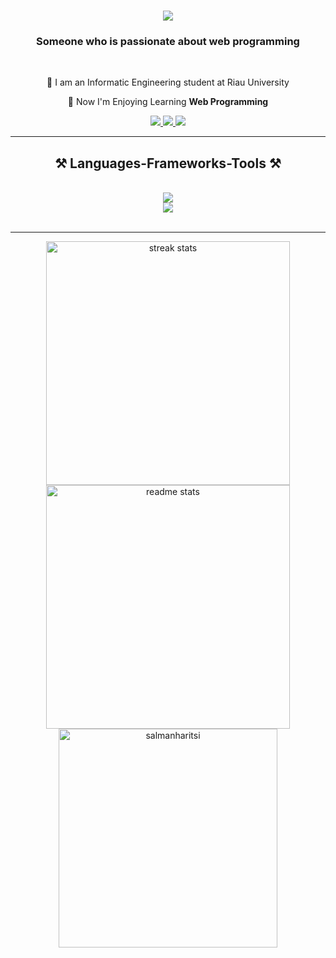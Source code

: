 

<h1 align="center">
    <img src="https://readme-typing-svg.herokuapp.com/?font=Righteous&size=35&center=true&vCenter=true&width=500&height=70&duration=4000&lines=Hi+There!+👋;+I'm+Salman+Haritsi!;" />
</h1>

<h3 align="center">Someone who is passionate about web programming</h3>

<br/>

<div align="center">
 
 🔭 I am an Informatic Engineering student at Riau University
 
 🌱 Now I'm Enjoying Learning **Web Programming**
 </div>
 
<div align="center"> 
  <a href="mailto:salmanalharitsi14@gmail.com">
    <img src="https://img.shields.io/badge/Gmail-333333?style=for-the-badge&logo=gmail&logoColor=red" />
  </a>
  <a href="https://www.linkedin.com/in/salmanharitsi/" target="_blank">
    <img src="https://img.shields.io/badge/LinkedIn-0077B5?style=for-the-badge&logo=linkedin&logoColor=white" target="_blank" />
  </a>
  <a href="https://salmanharitsi.me/" target="_blank">
     <img src="https://img.shields.io/badge/Portfolio-FF5722?style=for-the-badge&logo=todoist&logoColor=white" target="_blank" /> <!-- sqlite, safari, google-chrome are other good icon options -->
  </a>
</div>

<hr/>

<h2 align="center">⚒️ Languages-Frameworks-Tools ⚒️</h2>
<br/>

<div align="center">
    <img src="https://skillicons.dev/icons?i=html,css,javascript,typescript,php,vite,react,bootstrap,mui,tailwind,figma" />
    <br/>
    <img src="https://skillicons.dev/icons?i=nodejs,express,laravel,nextjs,mongo,mysql,git" /><br>
</div>

<br/>
<hr/>

<div align=center>
  <img width=390 src="https://github-readme-streak-stats-salesp07.vercel.app/?user=salmanharitsi&count_private=true&theme=react&border_radius=10" alt="streak stats"/>
  <img width=390 src="https://github-readme-stats-salesp07.vercel.app/api?username=salmanharitsi&count_private=true&show_icons=true&theme=react&rank_icon=github&border_radius=10" alt="readme stats" />
  <img align="center" src="https://github-readme-stats-salesp07.vercel.app/api/top-langs/?username=salmanharitsi&hide=jupyter%20notebook,java,HTML,CSS&show_icons=true&langs_count=4&locale=en&layout=compact&theme=react" alt="salmanharitsi" width="350px" />
  <br/>
</div>



<!--
**salmanharitsi/salmanharitsi** is a ✨ _special_ ✨ repository because its `README.md` (this file) appears on your GitHub profile.

Here are some ideas to get you started:

- 🔭 I’m currently working on ...
- 🌱 I’m currently learning ...
- 👯 I’m looking to collaborate on ...
- 🤔 I’m looking for help with ...
- 💬 Ask me about ...
- 📫 How to reach me: ...
- 😄 Pronouns: ...
- ⚡ Fun fact: ...
-->
